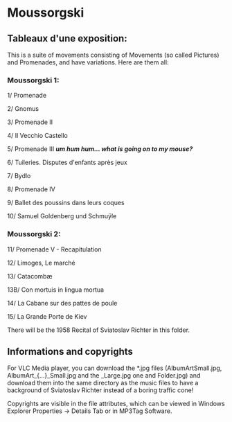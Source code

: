 # Moussorgski

## Tableaux d'une exposition:

This is a suite of movements consisting of Movements (so called Pictures) and Promenades, and have variations. Here are them all:

### Moussorgski 1:

1/ Promenade 

2/ Gnomus 

3/ Promenade II 

4/ Il Vecchio Castello 

5/ Promenade III ***um hum hum... what is going on to my mouse?***

6/ Tuileries. Disputes d'enfants après jeux 

7/ Bydlo 

8/ Promenade IV 

9/ Ballet des poussins dans leurs coques 

10/ Samuel Goldenberg und Schmuÿle 

### Moussorgski 2:

11/ Promenade V - Recapitulation 

12/ Limoges, Le marché 

13/ Catacombæ 

13B/ Con mortuis in lingua mortua 

14/ La Cabane sur des pattes de poule 

15/ La Grande Porte de Kiev 

There will be the 1958 Recital of Sviatoslav Richter in this folder.

## Informations and copyrights
For VLC Media player, you can download the *.jpg files (AlbumArtSmall.jpg, AlbumArt_{...}_Small.jpg and the _Large.jpg one and Folder.jpg) and download them into the same directory as the music files to have a background of Sviatoslav Richter instead of a boring traffic cone!

Copyrights are visible in the file attributes, which can be viewed in Windows Explorer Properties → Details Tab or in MP3Tag Software.
